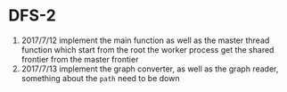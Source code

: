 # DFS-2
1. 2017/7/12 implement the main function as well as the master thread function which start from the root
             the worker process get the shared frontier from the master frontier
2. 2017/7/13 implement the graph converter, as well as the graph reader, something about the `path` need to be down

